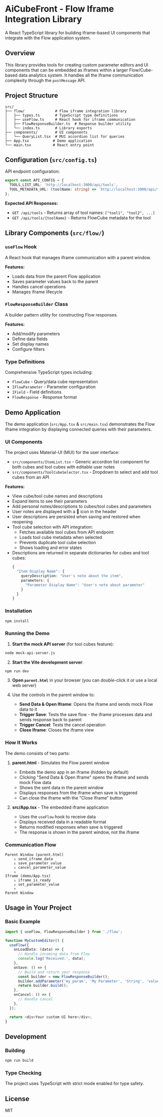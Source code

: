 # AiCubeFront - Flow Iframe Integration Library

A React TypeScript library for building iframe-based UI components that integrate with the Flow application system.

## Overview

This library provides tools for creating custom parameter editors and UI components that can be embedded as iframes within a larger Flow/Cube-based data analytics system. It handles all the iframe communication complexity through the `postMessage` API.

## Project Structure

```
src/
├── flow/              # Flow iframe integration library
│   ├── types.ts       # TypeScript type definitions
│   ├── useFlow.ts     # React hook for iframe communication
│   ├── FlowResponseBuilder.ts  # Response builder utility
│   └── index.ts       # Library exports
├── components/        # UI components
│   └── QueryList.tsx  # MUI accordion list for queries
├── App.tsx           # Demo application
└── main.tsx          # React entry point
```

## Configuration (`src/config.ts`)

API endpoint configuration:
```typescript
export const API_CONFIG = {
  TOOLS_LIST_URL: 'http://localhost:3000/api/tools',
  TOOL_METADATA_URL: (toolName: string) => `http://localhost:3000/api/tools/${toolName}`,
};
```

**Expected API Responses:**
- `GET /api/tools` - Returns array of tool names: `["tool1", "tool2", ...]`
- `GET /api/tools/{toolName}` - Returns FlowCube metadata for the tool

## Library Components (`src/flow/`)

### `useFlow` Hook

A React hook that manages iframe communication with a parent window.

**Features:**
- Loads data from the parent Flow application
- Saves parameter values back to the parent
- Handles cancel operations
- Manages iframe lifecycle

### `FlowResponseBuilder` Class

A builder pattern utility for constructing Flow responses.

**Features:**
- Add/modify parameters
- Define data fields
- Set display names
- Configure filters

### Type Definitions

Comprehensive TypeScript types including:
- `FlowCube` - Query/data cube representation
- `IFlowParameter` - Parameter configuration
- `IField` - Field definitions
- `FlowResponse` - Response format

## Demo Application

The demo application (`src/App.tsx` & `src/main.tsx`) demonstrates the Flow iframe integration by displaying connected queries with their parameters.

### UI Components

The project uses Material-UI (MUI) for the user interface:
- `src/components/ItemList.tsx` - Generic accordion list component for both cubes and tool cubes with editable user notes
- `src/components/ToolCubeSelector.tsx` - Dropdown to select and add tool cubes from an API

**Features:**
- View cube/tool cube names and descriptions
- Expand items to see their parameters
- Add personal notes/descriptions to cubes/tool cubes and parameters
- User notes are displayed with a 📝 icon in the header
- User descriptions are persisted when saving and restored when reopening
- Tool cube selection with API integration:
  - Fetches available tool cubes from API endpoint
  - Loads tool cube metadata when selected
  - Prevents duplicate tool cube selection
  - Shows loading and error states
- Descriptions are returned in separate dictionaries for cubes and tool cubes:
  ```typescript
  {
    "Item Display Name": {
      queryDescription: "User's note about the item",
      parameters: {
        "Parameter Display Name": "User's note about parameter"
      }
    }
  }
  ```

### Installation

```bash
npm install
```

### Running the Demo

1. **Start the mock API server** (for tool cubes feature):
```bash
node mock-api-server.js
```

2. **Start the Vite development server**:
```bash
npm run dev
```

3. **Open `parent.html`** in your browser (you can double-click it or use a local web server)

3. Use the controls in the parent window to:
   - **Send Data & Open Iframe**: Opens the iframe and sends mock Flow data to it
   - **Trigger Save**: Tests the save flow - the iframe processes data and sends response back to parent
   - **Trigger Cancel**: Tests the cancel operation
   - **Close Iframe**: Closes the iframe view

### How It Works

The demo consists of two parts:

1. **parent.html** - Simulates the Flow parent window
   - Embeds the demo app in an iframe (hidden by default)
   - Clicking "Send Data & Open Iframe" opens the iframe and sends mock Flow data
   - Shows the sent data in the parent window
   - Displays responses from the iframe when save is triggered
   - Can close the iframe with the "Close Iframe" button

2. **src/App.tsx** - The embedded iframe application
   - Uses the `useFlow` hook to receive data
   - Displays received data in a readable format
   - Returns modified responses when save is triggered
   - The response is shown in the parent window, not the iframe

### Communication Flow

```
Parent Window (parent.html)
    ↓ send_iframe_data
    ↓ save_parameter_value
    ↓ cancel_parameter_value
    ↓
Iframe (demo/App.tsx)
    ↓ iframe_is_ready
    ↓ set_parameter_value
    ↑
Parent Window
```

## Usage in Your Project

### Basic Example

```typescript
import { useFlow, FlowResponseBuilder } from './flow';

function MyCustomEditor() {
  useFlow({
    onLoadData: (data) => {
      // Handle incoming data from Flow
      console.log('Received:', data);
    },
    onSave: () => {
      // Build and return your response
      const builder = new FlowResponseBuilder();
      builder.addParameter('my_param', 'My Parameter', 'String', 'value');
      return builder.build();
    },
    onCancel: () => {
      // Handle cancel
    },
  });

  return <div>Your custom UI here</div>;
}
```

## Development

### Building

```bash
npm run build
```

### Type Checking

The project uses TypeScript with strict mode enabled for type safety.

## License

MIT

